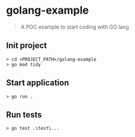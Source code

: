 # golang-example
> A POC example to start coding with GO lang

## Init project
```
> cd <PROJECT_PATH>/golang-example
> go mod tidy
```
## Start application
```
> go run .
```
## Run tests
```
> go test .\test\...
```